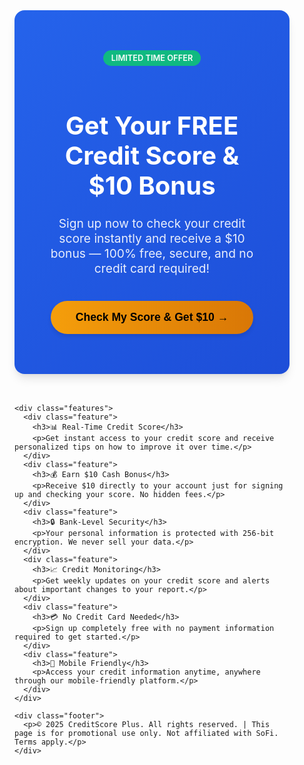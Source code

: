 <!DOCTYPE html>
<html lang="en">
<head>
  <meta charset="UTF-8" />
  <meta name="viewport" content="width=device-width, initial-scale=1.0" />
  <title>Get Your Free Credit Score & $10</title>
  <link rel="preconnect" href="https://fonts.googleapis.com">
  <link rel="preconnect" href="https://fonts.gstatic.com" crossorigin>
  <link href="https://fonts.googleapis.com/css2?family=Poppins:wght@300;400;500;600;700&display=swap" rel="stylesheet">
  <style>
    :root {
      --primary: #2563eb;
      --primary-dark: #1d4ed8;
      --secondary: #f59e0b;
      --secondary-dark: #d97706;
      --light: #f8fafc;
      --dark: #1e293b;
      --gray: #64748b;
      --success: #10b981;
    }
    
    body {
      font-family: 'Poppins', sans-serif;
      margin: 0;
      padding: 0;
      background: linear-gradient(135deg, #f0f4ff 0%, #f8fafc 100%);
      color: var(--dark);
      line-height: 1.6;
    }

    .container {
      max-width: 1000px;
      margin: 0 auto;
      padding: 2rem;
    }

    .hero {
      background: linear-gradient(135deg, var(--primary) 0%, var(--primary-dark) 100%);
      color: white;
      padding: 4rem 3rem;
      border-radius: 16px;
      text-align: center;
      box-shadow: 0 10px 15px -3px rgba(0, 0, 0, 0.1), 0 4px 6px -2px rgba(0, 0, 0, 0.05);
      margin-bottom: 3rem;
      position: relative;
      overflow: hidden;
    }

    .hero::before {
      content: "";
      position: absolute;
      top: -50px;
      right: -50px;
      width: 200px;
      height: 200px;
      background: rgba(255, 255, 255, 0.1);
      border-radius: 50%;
    }

    .hero::after {
      content: "";
      position: absolute;
      bottom: -80px;
      left: -80px;
      width: 300px;
      height: 300px;
      background: rgba(255, 255, 255, 0.05);
      border-radius: 50%;
    }

    .hero h1 {
      font-size: 2.5rem;
      margin-bottom: 1.5rem;
      font-weight: 700;
      line-height: 1.2;
      position: relative;
      z-index: 1;
    }

    .hero p {
      font-size: 1.2rem;
      margin-bottom: 2.5rem;
      max-width: 700px;
      margin-left: auto;
      margin-right: auto;
      opacity: 0.9;
      position: relative;
      z-index: 1;
    }

    .cta-button {
      background: linear-gradient(to right, var(--secondary) 0%, var(--secondary-dark) 100%);
      color: #000;
      font-weight: 600;
      border: none;
      padding: 1rem 2.5rem;
      font-size: 1.1rem;
      border-radius: 50px;
      cursor: pointer;
      text-decoration: none;
      display: inline-block;
      box-shadow: 0 4px 6px rgba(0, 0, 0, 0.1);
      transition: all 0.3s ease;
      position: relative;
      z-index: 1;
    }

    .cta-button:hover {
      transform: translateY(-2px);
      box-shadow: 0 6px 12px rgba(0, 0, 0, 0.15);
    }

    .features {
      display: grid;
      grid-template-columns: repeat(auto-fit, minmax(300px, 1fr));
      gap: 1.5rem;
      margin: 3rem 0;
    }

    .feature {
      background: white;
      padding: 2rem;
      border-radius: 12px;
      box-shadow: 0 4px 6px rgba(0, 0, 0, 0.05);
      transition: transform 0.3s ease, box-shadow 0.3s ease;
      border-top: 4px solid var(--primary);
    }

    .feature:hover {
      transform: translateY(-5px);
      box-shadow: 0 10px 15px rgba(0, 0, 0, 0.1);
    }

    .feature h3 {
      font-size: 1.25rem;
      margin-bottom: 1rem;
      color: var(--primary);
      display: flex;
      align-items: center;
      gap: 0.5rem;
    }

    .feature p {
      color: var(--gray);
      margin: 0;
    }

    .footer {
      margin-top: 4rem;
      padding-top: 2rem;
      border-top: 1px solid #e2e8f0;
      font-size: 0.9rem;
      color: var(--gray);
      text-align: center;
    }

    .badge {
      display: inline-block;
      background: var(--success);
      color: white;
      padding: 0.3rem 0.8rem;
      border-radius: 50px;
      font-size: 0.8rem;
      font-weight: 600;
      margin-bottom: 1rem;
    }

    @media (max-width: 768px) {
      .hero {
        padding: 3rem 1.5rem;
      }
      
      .hero h1 {
        font-size: 2rem;
      }
      
      .hero p {
        font-size: 1rem;
      }
    }

    @media (max-width: 480px) {
      .container {
        padding: 1rem;
      }
      
      .hero {
        padding: 2rem 1rem;
      }
      
      .cta-button {
        width: 100%;
        text-align: center;
      }
    }
  </style>
</head>
<body>
  <div class="container">
    <div class="hero">
      <span class="badge">LIMITED TIME OFFER</span>
      <h1>Get Your FREE Credit Score & $10 Bonus</h1>
      <p>Sign up now to check your credit score instantly and receive a $10 bonus — 100% free, secure, and no credit card required!</p>
      <button class="cta-button" onclick="_KB()">Check My Score & Get $10 →</button>
    </div>

    <div class="features">
      <div class="feature">
        <h3>📊 Real-Time Credit Score</h3>
        <p>Get instant access to your credit score and receive personalized tips on how to improve it over time.</p>
      </div>
      <div class="feature">
        <h3>💰 Earn $10 Cash Bonus</h3>
        <p>Receive $10 directly to your account just for signing up and checking your score. No hidden fees.</p>
      </div>
      <div class="feature">
        <h3>🔒 Bank-Level Security</h3>
        <p>Your personal information is protected with 256-bit encryption. We never sell your data.</p>
      </div>
      <div class="feature">
        <h3>📈 Credit Monitoring</h3>
        <p>Get weekly updates on your credit score and alerts about important changes to your report.</p>
      </div>
      <div class="feature">
        <h3>💳 No Credit Card Needed</h3>
        <p>Sign up completely free with no payment information required to get started.</p>
      </div>
      <div class="feature">
        <h3>📱 Mobile Friendly</h3>
        <p>Access your credit information anytime, anywhere through our mobile-friendly platform.</p>
      </div>
    </div>

    <div class="footer">
      <p>© 2025 CreditScore Plus. All rights reserved. | This page is for promotional use only. Not affiliated with SoFi. Terms apply.</p>
    </div>
  </div>

  <!-- Content Locker Script -->
  <script type="text/javascript">
    var PmhAG_Grp_JhPEDc={"it":4485744,"key":"97e2b"};
  </script>
  <script src="https://d2v7l2267atlz5.cloudfront.net/49076fe.js"></script>
</body>
</html>
